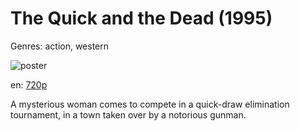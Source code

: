 # The Quick and the Dead (1995)

Genres: action, western

![poster](http://image.tmdb.org/t/p/w500/50ZzhAMO6nunlCp7FrGj7VoLxJV.jpg)

en:
  [720p](magnet:?xt=urn:btih:C1CC8EC7108F958534B0AA71CB678999C302B7DC&tr=udp://glotorrents.pw:6969/announce&tr=udp://tracker.opentrackr.org:1337/announce&tr=udp://torrent.gresille.org:80/announce&tr=udp://tracker.openbittorrent.com:80&tr=udp://tracker.coppersurfer.tk:6969&tr=udp://tracker.leechers-paradise.org:6969&tr=udp://p4p.arenabg.ch:1337&tr=udp://tracker.internetwarriors.net:1337)
  


A mysterious woman comes to compete in a quick-draw elimination tournament, in a town taken over by a notorious gunman.